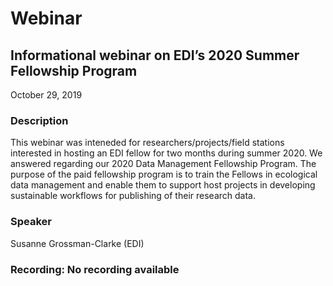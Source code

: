 # Webinar

## Informational webinar on EDI’s 2020 Summer Fellowship Program

October 29, 2019

### Description

This webinar was inteneded for researchers/projects/field stations interested in hosting an EDI fellow for two months during summer 2020. We answered regarding our 2020 Data Management Fellowship Program. The purpose of the paid fellowship program is to train the Fellows in ecological data management and enable them to support host projects in developing sustainable workflows for publishing of their research data.

### Speaker

Susanne Grossman-Clarke (EDI)

### Recording: No recording available

<!-- Webinars -->
